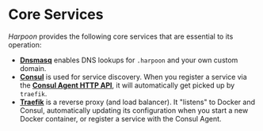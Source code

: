 # Core Services

_Harpoon_ provides the following core services that are essential to its
operation:

* **[Dnsmasq](http://www.thekelleys.org.uk/dnsmasq/doc.html)** enables
  DNS lookups for `.harpoon` and your own custom domain.
* **[Consul](https://consul.io)** is used for service discovery. When
  you register a service via the
  **[Consul Agent HTTP API](https://www.consul.io/api/agent.html)**, it
  will automatically get picked up by `traefik`.
* **[Traefik](https://traefik.io)** is a reverse proxy (and load
  balancer). It "listens" to Docker and Consul, automatically updating
  its configuration when you start a new Docker container, or register a
  service with the Consul Agent.
